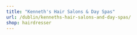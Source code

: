 ```yaml
---
title: "Kenneth's Hair Salons & Day Spas"
url: /dublin/kenneths-hair-salons-and-day-spas/
shop: hairdresser
---
```

